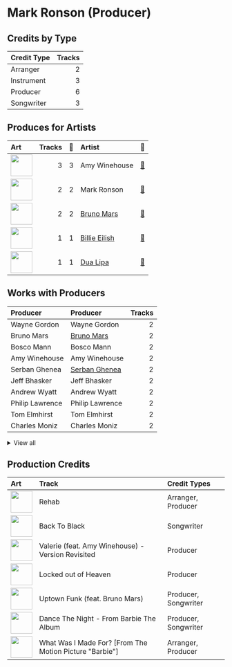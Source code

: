 # Mark Ronson (Producer)

## Credits by Type

| Credit Type | Tracks |
|:---|---:|
| Arranger | 2 |
| Instrument | 3 |
| Producer | 6 |
| Songwriter | 3 |

## Produces for Artists

| Art | Tracks | 💚 | Artist | 🔗 |
|:---|---:|---:|:---|:---|
| <img src="https://i.scdn.co/image/ab6761610000e5eb2ceb023b10da17590878e88c" alt="" width="50" /> | 3 | 3 | Amy Winehouse | [🔗](https://open.spotify.com/artist/6Q192DXotxtaysaqNPy5yR) |
| <img src="https://i.scdn.co/image/ab6761610000e5eb105cc9628c315b29d299fbb4" alt="" width="50" /> | 2 | 2 | Mark Ronson | [🔗](https://open.spotify.com/artist/3hv9jJF3adDNsBSIQDqcjp) |
| <img src="https://i.scdn.co/image/ab6761610000e5ebc36dd9eb55fb0db4911f25dd" alt="" width="50" /> | 2 | 2 | [Bruno Mars](../../artists/bruno_mars/overview.md) | [🔗](https://open.spotify.com/artist/0du5cEVh5yTK9QJze8zA0C) |
| <img src="https://i.scdn.co/image/ab6761610000e5eb4a21b4760d2ecb7b0dcdc8da" alt="" width="50" /> | 1 | 1 | [Billie Eilish](../../artists/billie_eilish/overview.md) | [🔗](https://open.spotify.com/artist/6qqNVTkY8uBg9cP3Jd7DAH) |
| <img src="https://i.scdn.co/image/ab6761610000e5eb0c68f6c95232e716f0abee8d" alt="" width="50" /> | 1 | 1 | [Dua Lipa](../../artists/dua_lipa/overview.md) | [🔗](https://open.spotify.com/artist/6M2wZ9GZgrQXHCFfjv46we) |

## Works with Producers

| Producer | Producer | Tracks |
|:---|:---|---:|
| Wayne Gordon | Wayne Gordon | 2 |
| Bruno Mars | [Bruno Mars](../bruno_mars/overview.md) | 2 |
| Bosco Mann | Bosco Mann | 2 |
| Amy Winehouse | Amy Winehouse | 2 |
| Serban Ghenea | [Serban Ghenea](../serban_ghenea/overview.md) | 2 |
| Jeff Bhasker | Jeff Bhasker | 2 |
| Andrew Wyatt | Andrew Wyatt | 2 |
| Philip Lawrence | Philip Lawrence | 2 |
| Tom Elmhirst | Tom Elmhirst | 2 |
| Charles Moniz | Charles Moniz | 2 |


<details>
<summary>View all</summary>

| Producer | Producer | Tracks |
|:---|:---|---:|
| Chris Elliott | Chris Elliott | 2 |
| Taz Mattar | Taz Mattar | 1 |
| Dom Morley | Dom Morley | 1 |
| Derek Pacuk | Derek Pacuk | 1 |
| Matthew Stevens | Matthew Stevens | 1 |
| Riccardo Damian | Riccardo Damian | 1 |
| Charlie Wilson | Charlie Wilson | 1 |
| Robert Wilson | Robert Wilson | 1 |
| Boyan Chowdhury | Boyan Chowdhury | 1 |
| Vaughan Merrick | Vaughan Merrick | 1 |
| Abi Harding | Abi Harding | 1 |
| Lonnie Simmons | Lonnie Simmons | 1 |
| Emile Haynie | Emile Haynie | 1 |
| Devin Nakao | Devin Nakao | 1 |
| Billie Eilish | [Billie Eilish](../billie_eilish/overview.md) | 1 |
| Inaam Haq | Inaam Haq | 1 |
| Russell Pritchard | Russell Pritchard | 1 |
| Ari Levine | Ari Levine | 1 |
| Alex Venguer | Alex Venguer | 1 |
| FINNEAS | [FINNEAS](../finneas/overview.md) | 1 |
| Devon Gallaspy | Devon Gallaspy | 1 |
| The Smeezingtons | The Smeezingtons | 1 |
| Sean Payne | Sean Payne | 1 |
| Boo Mitchell | Boo Mitchell | 1 |
| Ken Lewis | Ken Lewis | 1 |
| Brandon Bost | Brandon Bost | 1 |
| Picard Brothers | Picard Brothers | 1 |
| Trinidad James | Trinidad James | 1 |
| Dave McCabe | Dave McCabe | 1 |
| Manny Marroquin | [Manny Marroquin](../manny_marroquin/overview.md) | 1 |
| Cameron Gower Poole | Cameron Gower Poole | 1 |
| Caroline Ailin | Caroline Ailin | 1 |
| Rudolph Taylor | Rudolph Taylor | 1 |
| Dua Lipa | Dua Lipa | 1 |
| alalal | alalal | 1 |
| Ronnie Wilson | Ronnie Wilson | 1 |
| Josh Blair | Josh Blair | 1 |
| Rob Kinelski | Rob Kinelski | 1 |

</details>


## Production Credits

| Art | Track | Credit Types |
|:---|:---|:---|
| <img src="https://i.scdn.co/image/ab67616d0000b2738f52f321140e4a76ea720c52" alt="" width="50" /> | Rehab | Arranger, Producer |
| <img src="https://i.scdn.co/image/ab67616d0000b2738f52f321140e4a76ea720c52" alt="" width="50" /> | Back To Black | Songwriter |
| <img src="https://i.scdn.co/image/ab67616d0000b273b63bc9378aa07542c6db43d6" alt="" width="50" /> | Valerie (feat. Amy Winehouse) - Version Revisited | Producer |
| <img src="https://i.scdn.co/image/ab67616d0000b273926f43e7cce571e62720fd46" alt="" width="50" /> | Locked out of Heaven | Producer |
| <img src="https://i.scdn.co/image/ab67616d0000b273e419ccba0baa8bd3f3d7abf2" alt="" width="50" /> | Uptown Funk (feat. Bruno Mars) | Producer, Songwriter |
| <img src="https://i.scdn.co/image/ab67616d0000b2737dd3ba455ee3390cb55b0192" alt="" width="50" /> | Dance The Night - From Barbie The Album | Producer, Songwriter |
| <img src="https://i.scdn.co/image/ab67616d0000b273ed317ec13d3de9e01fb99c9e" alt="" width="50" /> | What Was I Made For? [From The Motion Picture "Barbie"] | Arranger, Producer |